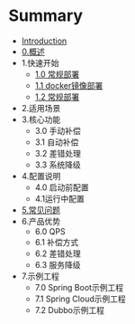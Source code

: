 # Summary

* [Introduction](README.md)
* [0.概述](0.Overview/0.0_overview.md)
* 1.快速开始
    * [1.0 常规部署](1.QuickStart/1.0_deployment.md)
    * [1.1 docker镜像部署](1.QuickStart/1.1_docker_image_deployment.md)
    * [1.2 常规部署](1.QuickStart/1.2_docker_compose_deployment.md)
* 2.适用场景
* 3.核心功能
    * 3.0 手动补偿
    * 3.1 自动补偿
    * 3.2 差错处理
    * 3.3 系统降级
* 4.配置说明
    * 4.0 启动前配置
    * 4.1运行中配置
* [5.常见问题](5.FAQ/5.0_FAQ.md)
* 6.产品优势
    * 6.0 QPS
    * 6.1 补偿方式
    * 6.2 差错处理
    * 6.3 服务降级
* 7.示例工程
    * 7.0 Spring Boot示例工程
    * 7.1 Spring Cloud示例工程
    * 7.2 Dubbo示例工程


